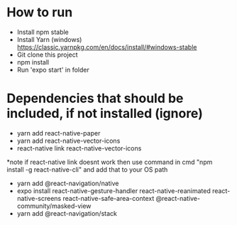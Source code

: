 # How to run
- Install npm stable
- Install Yarn 	(windows) https://classic.yarnpkg.com/en/docs/install/#windows-stable
- Git clone this project
- npm install
- Run 'expo start' in folder



# Dependencies that should be included, if not installed (ignore)

- yarn add react-native-paper
- yarn add react-native-vector-icons
- react-native link react-native-vector-icons	

*note if react-native link doesnt work then use command in cmd "npm install -g react-native-cli" and add that to your OS path

- yarn add @react-navigation/native
- expo install react-native-gesture-handler react-native-reanimated react-native-screens react-native-safe-area-context @react-native-community/masked-view
- yarn add @react-navigation/stack
